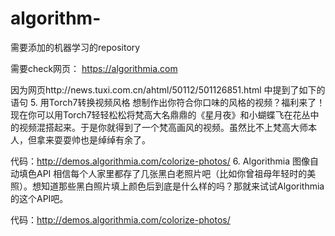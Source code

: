 # algorithm-
需要添加的机器学习的repository


需要check网页：
https://algorithmia.com

因为网页http://news.tuxi.com.cn/ahtml/50112/501126851.html
中提到了如下的语句
5. 用Torch7转换视频风格
想制作出你符合你口味的风格的视频？福利来了！现在你可以用Torch7轻轻松松将梵高大名鼎鼎的《星月夜》和小蝴蝶飞在花丛中的视频混搭起来。于是你就得到了一个梵高画风的视频。虽然比不上梵高大师本人，但拿来耍耍帅也是绰绰有余了。

代码：http://demos.algorithmia.com/colorize-photos/
6. Algorithmia 图像自动填色API
相信每个人家里都存了几张黑白老照片吧（比如你曾祖母年轻时的美照）。想知道那些黑白照片填上颜色后到底是什么样的吗？那就来试试Algorithmia的这个API吧。

代码：http://demos.algorithmia.com/colorize-photos/
